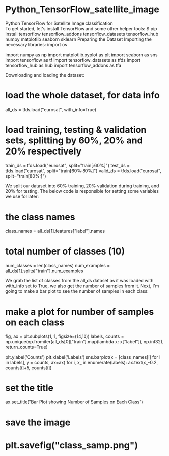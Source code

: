 # Python_TensorFlow_satellite_image
Python TensorFlow for Satellite Image classification  
To get started, let's install TensorFlow and some other helper tools:
$ pip install tensorflow tensorflow_addons tensorflow_datasets tensorflow_hub numpy matplotlib seaborn sklearn
Preparing the Dataset
Importing the necessary libraries:
import os

import numpy as np
import matplotlib.pyplot as plt
import seaborn as sns
import tensorflow as tf
import tensorflow_datasets as tfds
import tensorflow_hub as hub
import tensorflow_addons as tfa

Downloading and loading the dataset:

# load the whole dataset, for data info

all_ds   = tfds.load("eurosat", with_info=True)

# load training, testing & validation sets, splitting by 60%, 20% and 20% respectively

train_ds = tfds.load("eurosat", split="train[:60%]")
test_ds  = tfds.load("eurosat", split="train[60%:80%]")
valid_ds = tfds.load("eurosat", split="train[80%:]")

We split our dataset into 60% training, 20% validation during training, and 20% for testing. The below code is responsible for setting some variables we use for later:

# the class names

class_names = all_ds[1].features["label"].names

# total number of classes (10)

num_classes = len(class_names)
num_examples = all_ds[1].splits["train"].num_examples

We grab the list of classes from the all_ds dataset as it was loaded with with_info set to True, we also get the number of samples from it.
Next, I'm going to make a bar plot to see the number of samples in each class:

# make a plot for number of samples on each class

fig, ax = plt.subplots(1, 1, figsize=(14,10))
labels, counts = np.unique(np.fromiter(all_ds[0]["train"].map(lambda x: x["label"]), np.int32), 
                       return_counts=True)

plt.ylabel('Counts')
plt.xlabel('Labels')
sns.barplot(x = [class_names[l] for l in labels], y = counts, ax=ax) 
for i, x_ in enumerate(labels):
  ax.text(x_-0.2, counts[i]+5, counts[i])
  
# set the title

ax.set_title("Bar Plot showing Number of Samples on Each Class")

# save the image

# plt.savefig("class_samp.png")
